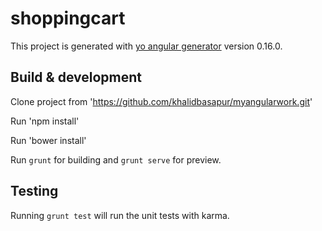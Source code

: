 # shoppingcart

This project is generated with [yo angular generator](https://github.com/yeoman/generator-angular)
version 0.16.0.

## Build & development

Clone project from 'https://github.com/khalidbasapur/myangularwork.git'

Run 'npm install'

Run 'bower install'

Run `grunt` for building and `grunt serve` for preview.

## Testing

Running `grunt test` will run the unit tests with karma.
